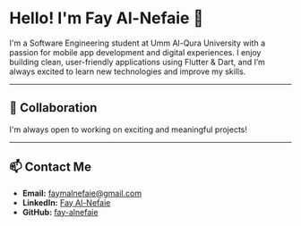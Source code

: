 # Hello! I'm Fay Al-Nefaie 👋

I'm a Software Engineering student at Umm Al-Qura University with a passion for mobile app development and digital experiences. I enjoy building clean, user-friendly applications using Flutter & Dart, and I’m always excited to learn new technologies and improve my skills.

---

## 🤝 Collaboration
I'm always open to working on exciting and meaningful projects!

---

## 📫 Contact Me
- **Email:** faymalnefaie@gmail.com  
- **LinkedIn:** [Fay Al-Nefaie](https://www.linkedin.com/in/fay-al-nefaie-20688b365/)  
- **GitHub:** [fay-alnefaie](https://github.com/fay-alnefaie)


